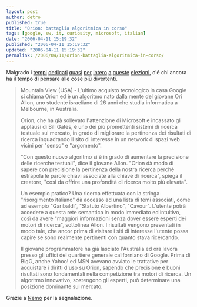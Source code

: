 ```yaml
---
layout: post
author: detro
published: true
title: "Orion: battaglia algoritmica in corso"
tags: [google, sw, it, curiosity, microsoft, italian]
date: "2006-04-11 15:19:32"
published: "2006-04-11 15:19:32"
updated: "2006-04-11 15:19:32"
permalink: /2006/04/11/orion-battaglia-algoritmica-in-corso/
---
```


Malgrado i <a href="http://www.detronizator.org/2006/04/11/risultati-elezioni-politiche-2006-2/">tempi</a> <a href="http://www.detronizator.org/2006/04/11/risultati-elezioni-politiche-2006-1/">dedicati</a> <a href="http://www.detronizator.org/2006/04/09/il-fondamentale-attimo-storico-che-viviamo/">quasi</a> <a href="http://www.detronizator.org/2006/04/09/ho-votato-senza-turarmi-il-naso/">per</a> <a href="http://www.detronizator.org/2006/04/09/x-day/">intero</a> <a href="http://www.detronizator.org/2006/04/07/brogli/">a</a> <a href="http://www.detronizator.org/2006/04/07/per-sapere-bisogna-combattere-il-sapere/">queste</a> <a href="http://www.detronizator.org/2006/04/07/tutti-contro-berlusca-4-il-pagliaccio-da-salotto/">elezioni</a>, c'é chi ancora ha il tempo di pensare alle cose più divertenti.

<blockquote>Mountain View (USA) - L'ultimo acquisto tecnologico in casa Google si chiama Orion ed è un algoritmo nato dalla mente del giovane Ori Allon, uno studente israeliano di 26 anni che studia informatica a Melbourne, in Australia.

Orion, che ha già sollevato l'attenzione di Microsoft e incassato gli applausi di Bill Gates, è uno dei più promettenti sistemi di ricerca testuale sul mercato, in grado di migliorare la pertinenza dei risultati di ricerca inquadrando il sito di interesse in un network di spazi web vicini per "senso" e "argomento".

"Con questo nuovo algoritmo si è in grado di aumentare la precisione delle ricerche testuali", dice il giovane Allon. "Orion dà modo di sapere con precisione la pertinenza della nostra ricerca perché estrapola le parole chiavi associate alla chiave di ricerca", spiega il creatore, "così da offrire una profondità di ricerca molto più elevata".

Un esempio pratico? Una ricerca effettuata con la stringa "risorgimento italiano" dà accesso ad una lista di temi associati, come ad esempio "Garibaldi", "Statuto Albertino", "Cavour". L'utente potrà accedere a questa rete semantica in modo immediato ed intuitivo, così da avere "maggiori informazioni senza dover essere esperti dei motori di ricerca", sottolinea Allon. I risultati vengono presentati in modo tale, che ancor prima di visitare i siti di interesse l'utente possa capire se sono realmente pertinenti con quanto stava ricercando.

Il giovane programmatore ha già lasciato l'Australia ed ora lavora presso gli uffici del quartiere generale californiano di Google. Prima di BigG, anche Yahoo! ed MSN avevano avviato le trattative per acquistare i diritti d'uso su Orion, sapendo che precisione e buoni risultati sono fondamentali nella competizione tra motori di ricerca. Un algoritmo innovativo, sostengono gli esperti, può determinare una posizione dominante sul mercato.</blockquote>

Grazie a <a href="http://www.neminis.org">Nemo</a> per la segnalazione.
